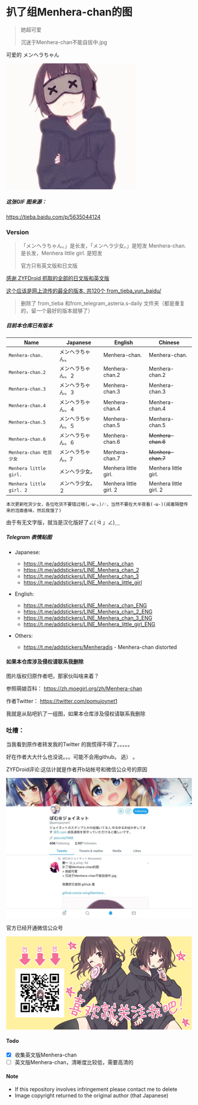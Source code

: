 扒了组Menhera-chan的图
=====

> 她超可爱
>
> 沉迷于Menhera-chan不能自拔中.jpg

可爱的 メンヘラちゃん


![Menhera-chan.gif](Menhera-chan.gif)

##### 这张GIF 图来源：
https://tieba.baidu.com/p/5635044124


### Version
> 「メンヘラちゃん。」是长发，「メンヘラ少女。」是短发
> Menhera-chan. 是长发，Menhera little girl. 是短发
>
> 官方只有英文版和日文版
>
[感谢 ZYFDroid 抓取的全部的日文版和英文版](from_ZYFDroid/)

[这个应该是网上流传的最全的版本, 共120个 from_tieba_yun_baidu/](from_tieba_yun_baidu/)

> 删除了 from_tieba 和from_telegram_asteria.s-daily 文件夹（都是重复的，留一个最好的版本就够了）

##### 目前本仓库已有版本
| Name                      | Japanese              | English                  | Chinese                      |
| ------------------------- | --------------------- | ------------------------ | ---------------------------- |
| `Menhera-chan.`           | メンヘラちゃん。      |  Menhera-chan.           | Menhera-chan.                |
| `Menhera-chan.2`          | メンヘラちゃん。２    |  Menhera-chan.2          | Menhera-chan.2               |
| `Menhera-chan.3`          | メンヘラちゃん。３    |  Menhera-chan.3          | Menhera-chan.3               |
| `Menhera-chan.4`          | メンヘラちゃん。４    |  Menhera-chan.4          | Menhera-chan.4               |
| `Menhera-chan.5`          | メンヘラちゃん。５    |  Menhera-chan.5          | Menhera-chan.5               |
| `Menhera-chan.6`          | メンヘラちゃん。６    |  Menhera-chan.6          | ~~Menhera-chan.6~~           |
| `Menhera-chan 吃货少女`          | メンヘラちゃん。7    |  Menhera-chan.7          | ~~Menhera-chan.7~~           |
| `Menhera little girl.`    | メンヘラ少女。        |  Menhera little girl.    | Menhera little girl.         |
| `Menhera little girl. 2`  | メンヘラ少女。２      |  Menhera little girl. 2  | Menhera little girl. 2       |



`本次更新吃货少女，各位吃货不要错过哦(｡･ω･｡)ﾉ♡，当然不要在大半夜看(-ω-)(闻着隔壁传来的泡面香味，然后我饿了)`

由于有无文字版，就当是汉化版好了∠( ᐛ 」∠)＿

##### Telegram 表情贴图

- Japanese:
  - https://t.me/addstickers/LINE_Menhera_chan
  - https://t.me/addstickers/LINE_Menhera_chan_2
  - https://t.me/addstickers/LINE_Menhera_chan_3
  - https://t.me/addstickers/LINE_Menhera_little_girl

- English:
  - https://t.me/addstickers/LINE_Menhera_chan_ENG
  - https://t.me/addstickers/LINE_Menhera_chan_2_ENG
  - https://t.me/addstickers/LINE_Menhera_chan_3_ENG
  - https://t.me/addstickers/LINE_Menhera_little_girl_ENG

- Others:
  - https://t.me/addstickers/Menheradis -  Menhera-chan distorted

#### 如果本仓库涉及侵权请联系我删除

图片版权归原作者吧，那家伙叫啥来着？

参照萌娘百科：
https://zh.moegirl.org/zh/Menhera-chan

作者Twitter：
https://twitter.com/pomujoynet1

我就是从贴吧扒了一组图，如果本仓库涉及侵权请联系我删除

### 吐槽：
当我看到原作者转发我的Twitter 的我慌得不得了。。。。。

好在作者大大什么也没说。。。可能不会用github。 逃） 。

ZYFDroid评论:这估计就是作者开b站帐号和微信公众号的原因

![Author_twitter.jpg](Author_twitter.jpg)

官方已经开通微信公众号

![weixin.jpg](weixin.jpg)

#### Todo
- [x] 收集英文版Menhera-chan
- [ ] 英文版Menhera-chan，清晰度比较低，需要高清的

#### Note
- If this repository involves infringement please contact me to delete
- Image copyright returned to the original author (that Japanese)

